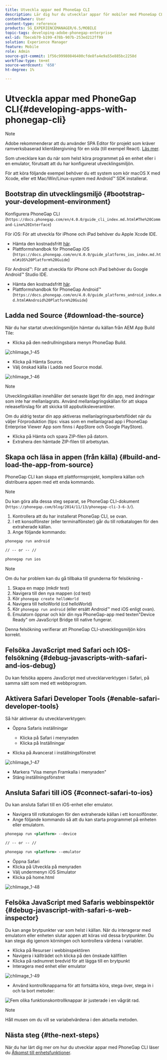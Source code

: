 ```yaml
---
title: Utveckla appar med PhoneGap CLI
description: Lär dig hur du utvecklar appar för mobiler med PhoneGap CLI i en startad utvecklingsmiljö.
contentOwner: User
content-type: reference
products: SG_EXPERIENCEMANAGER/6.5/MOBILE
topic-tags: developing-adobe-phonegap-enterprise
exl-id: fbeceb70-b199-478b-907b-253ed212ff99
solution: Experience Manager
feature: Mobile
role: Admin
source-git-commit: 1f56c99980846400cfde8fa4e9a55e885bc2258d
workflow-type: tm+mt
source-wordcount: '658'
ht-degree: 1%

---
```


# Utveckla appar med PhoneGap CLI{#developing-apps-with-phonegap-cli}

>[!NOTE]
>
>Adobe rekommenderar att du använder SPA Editor för projekt som kräver ramverksbaserad klientåtergivning för en sida (till exempel React). [Läs mer](/help/sites-developing/spa-overview.md).

Som utvecklare kan du när som helst köra programmet på en enhet eller i en emulator, förutsatt att du har konfigurerat utvecklingsmiljön.

För att köra följande exempel behöver du ett system som kör macOS X med Xcode, eller ett Mac/Win/Linux-system med Android™ SDK installerat.

## Bootstrap din utvecklingsmiljö {#bootstrap-your-development-environment}

Konfigurera PhoneGap CLI (`https://docs.phonegap.com/en/4.0.0/guide_cli_index.md.html#The%20Command-Line%20Interface`)

För iOS: För att utveckla för iPhone och iPad behöver du Apple Xcode IDE.

* Hämta den kostnadsfritt [här](https://idmsa.apple.com/IDMSWebAuth/signin?appIdKey=891bd3417a7776362562d2197f89480a8547b108fd934911bcbea0110d07f757&amp;path=%2Fdownload%2F&amp;rv=1).
* Plattformshandbok för PhoneGap iOS (`https://docs.phonegap.com/en/4.0.0/guide_platforms_ios_index.md.html#iOS%20Platform%20Guide`)

För Android™: För att utveckla för iPhone och iPad behöver du Google Android™ Studio IDE.

* Hämta den kostnadsfritt [här](https://developer.android.com/studio).
* Plattformshandbok för PhoneGap Android™ (`https://docs.phonegap.com/en/4.0.0/guide_platforms_android_index.md.html#Android%20Platform%20Guide`)

## Ladda ned Source {#download-the-source}

När du har startat utvecklingsmiljön hämtar du källan från AEM App Build Tile:

* Klicka på den nedrullningsbara menyn PhoneGap Build.

![chlimage_1-45](assets/chlimage_1-45.png)

* Klicka på Hämta Source.
* Välj önskad källa i Ladda ned Source modal.

![chlimage_1-46](assets/chlimage_1-46.png)

>[!NOTE]
>
>Utvecklingskällan innehåller det senaste läget för din app, med ändringar som inte har mellanlagrats. Använd mellanlagringskällan för att skapa releaseförslag för att skicka till appbutiksleverantörer.
>
>Om du aldrig testar din app aktiveras mellanlagringsarbetsflödet när du väljer Förproduktion (tips: visas som en mellanlagrad app i PhoneGap Enterprise Viewer App som finns i AppStore och Google PlayStore).

* Klicka på Hämta och spara ZIP-filen på datorn.
* Extrahera den hämtade ZIP-filen till arbetsytan.

## Skapa och läsa in appen (från källa) {#build-and-load-the-app-from-source}

PhoneGap CLI kan skapa ett plattformsprojekt, kompilera källan och distribuera appen med ett enda kommando.

>[!NOTE]
>
>Du kan göra alla dessa steg separat, se PhoneGap CLI-dokument (`https://phonegap.com/blog/2014/11/13/phonegap-cli-3-6-3/`).

1. Kontrollera att du har installerat PhoneGap CLI, se ovan.
1. I ett konsolfönster (eller terminalfönster) går du till rotkatalogen för den extraherade källan.
1. Ange följande kommando:

```xml
phonegap run android

// -- or -- //

phonegap run ios
```

>[!NOTE]
>
>Om du har problem kan du gå tillbaka till grunderna för felsökning -
>
>1. Skapa en mapp (mkdir test)
>1. Navigera till den nya mappen (cd test)
>1. Kör `phonegap create helloWorld`
>1. Navigera till helloWorld (cd helloWorld)
>1. Kör `phonegap run android` (eller ersätt Android™ med iOS enligt ovan).
>1. Emulatorn öppnar och kör din nya PhoneGap-app med texten&quot;Device Ready&quot; om JavaScript Bridge till native fungerar.
>
>Denna felsökning verifierar att PhoneGap CLI-utvecklingsmiljön körs korrekt.

## Felsöka JavaScript med Safari och IOS-felsökning {#debug-javascripts-with-safari-and-ios-debug}

Du kan felsöka appens JavaScript med utvecklarverktygen i Safari, på samma sätt som med ett webbprogram.

## Aktivera Safari Developer Tools {#enable-safari-developer-tools}

Så här aktiverar du utvecklarverktygen:

* Öppna Safaris inställningar

   * Klicka på Safari i menyraden
   * Klicka på Inställningar

* Klicka på Avancerat i inställningsfönstret

![chlimage_1-47](assets/chlimage_1-47.png)

* Markera &quot;Visa menyn Framkalla i menyraden&quot;
* Stäng inställningsfönstret

## Ansluta Safari till iOS {#connect-safari-to-ios}

Du kan ansluta Safari till en iOS-enhet eller emulator.

* Navigera till rotkatalogen för den extraherade källan i ett konsolfönster.
* Ange följande kommando så att du kan starta programmet på enheten eller emulatorn.

```xml
phonegap run <platform> --device

// -- or -- //

phonegap run <platform> --emulator
```

* Öppna Safari
* Klicka på Utveckla på menyraden
* Välj undermenyn iOS Simulator
* Klicka på home.html

![chlimage_1-48](assets/chlimage_1-48.png)

## Felsöka JavaScript med Safaris webbinspektör {#debug-javascript-with-safari-s-web-inspector}

Du kan ange brytpunkter var som helst i källan. När du interagerar med emulatorn eller enheten slutar appen att köras vid dessa brytpunkter. Du kan stega dig igenom körningen och kontrollera värdena i variabler.

* Klicka på Resurser i webbinspektören
* Navigera i källträdet och klicka på den önskade källfilen
* Klicka på radnumret bredvid för att lägga till en brytpunkt
* Interagera med enhet eller emulator

![chlimage_1-49](assets/chlimage_1-49.png)

* Använd kontrollknapparna för att fortsätta köra, stega över, stega in i och ta bort metoder:

![Fem olika funktionskontrollknappar är justerade i en vågrät rad.](do-not-localize/chlimage_1-4.png)

>[!NOTE]
>
>Håll musen om du vill se variabelvärdena i den aktuella metoden.

## Nästa steg {#the-next-steps}

När du har lärt dig mer om hur du utvecklar appar med PhoneGap CLI läser du [Åtkomst till enhetsfunktioner](/help/mobile/phonegap-access-device-features.md).
